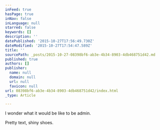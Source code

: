 ```yaml
---
inFeed: true
hasPage: true
inNav: false
inLanguage: null
starred: false
keywords: []
description: ''
datePublished: '2015-10-27T17:56:49.730Z'
dateModified: '2015-10-27T17:54:47.589Z'
title: ''
sourcePath: _posts/2015-10-27-08398bf6-ab3e-4b34-8903-4db468751d42.md
published: true
authors: []
publisher:
  name: null
  domain: null
  url: null
  favicon: null
url: 08398bf6-ab3e-4b34-8903-4db468751d42/index.html
_type: Article

---
```

I wonder what it would be like to be admin.

Pretty text, shiny shoes.